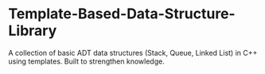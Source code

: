 # Template-Based-Data-Structure-Library
A collection of basic ADT data structures (Stack, Queue, Linked List) in C++ using templates. Built to strengthen knowledge.
